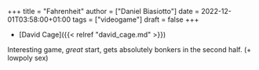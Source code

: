 +++
title = "Fahrenheit"
author = ["Daniel Biasiotto"]
date = 2022-12-01T03:58:00+01:00
tags = ["videogame"]
draft = false
+++

-   [David Cage]({{< relref "david_cage.md" >}})

Interesting game, _great_ start, gets absolutely bonkers in the second half. (+ lowpoly sex)
